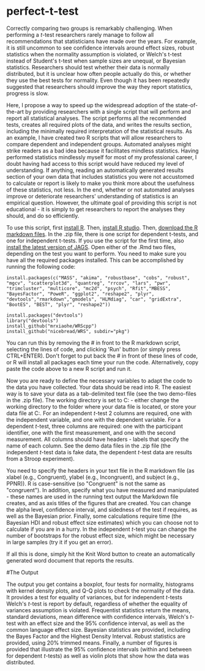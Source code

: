 # perfect-t-test

Correctly comparing two groups is remarkably challenging. When performing a *t*-test researchers rarely manage to follow all recommendations that statisticians have made over the years. For example, it is still uncommon to see confidence intervals around effect sizes, robust statistics when the normality assumption is violated, or Welch's t-test instead of Student's t-test when sample sizes are unequal, or Bayesian statistics. Researchers should test whether their data is normally distributed, but it is unclear how often people actually do this, or whether they use the best tests for normality. Even though it has been repeatedly suggested that researchers should improve the way they report statistics, progress is slow.

Here, I propose a way to speed up the widespread adoption of the state-of-the-art by providing researchers with a single script that will perform and report all statistical analyses. The script performs all the recommended tests, creates all required plots of the data, and writes the results section, including the minimally required interpretation of the statistical results. As an example, I have created two R scripts that will allow researchers to compare dependent and independent groups. Automated analyses might strike readers as a bad idea because it facilitates mindless statistics. Having performed statistics mindlessly myself for most of my professional career, I doubt having had access to this script would have reduced my level of understanding. If anything, reading an automatically generated results section of your own data that includes statistics you were not accustomed to calculate or report is likely to make you think more about the usefulness of these statistics, not less. In the end, whether or not automated analyses improve or deteriorate researchers' understanding of statistics is an empirical question. However, the ultimate goal of providing this script is not educational - it is simply to get researchers to report the analyses they should, and do so efficiently.

To use this script, first [install R](http://cran.r-project.org/). Then, [install R studio](http://www.rstudio.com/products/rstudio/download/). Then, [download the R markdown files](https://github.com/Lakens/perfect-t-test/archive/master.zip). In the .zip file, there is one script for dependent t-tests, and one for independent t-tests. If you use the script for the first time, also [install the latest version of JAGS](http://sourceforge.net/projects/mcmc-jags/files/JAGS/). Open either of the .Rmd two files, depending on the test you want to perform. You need to make sure you have all the required packages installed. This can be accomplished by running the following code:

```{r}
install.packages(c("MASS", "akima", "robustbase", "cobs", "robust", "mgcv", "scatterplot3d", "quantreg", "rrcov", "lars", "pwr", "trimcluster", "multicore", "mc2d", "psych", "Rfit","MBESS", "BayesFactor", "PoweR", "ggplot2", "reshape2", "plyr", "devtools","rmarkdown","gmodels", "HLMdiag", "car", "gridExtra", "BootES", "BEST", "plyr", "reshape2"))

install.packages("devtools")
library("devtools")
install_github("mrxiaohe/WRScpp")
install_github("nicebread/WRS", subdir="pkg")
```

You can run this by removing the # in front to the R markdown script, selecting the lines of code, and clicking 'Run' button (or simply press CTRL+ENTER). Don't forget to put back the # in front of these lines of code, or R will install all packages each time your run the code. Alternatively, copy paste the code above to a new R script and run it.

Now you are ready to define the necessary variables to adapt the code to the data you have collected. Your data should be read into R. The easiest way is to save your data as a tab-delimited text file (see the two demo-files in the .zip file). The working directory is set to C: - either change the working directory to the folder where your data file is located, or store your data file at C:. For an independent *t*-test 2 columns are required, one with the independent variable, and one with the dependent variable. For a dependent *t*-test, three columns are required: one with the participant identifier, one with the first measurement, and one with the second measurement. All columns should have headers - labels that specify the name of each column. See the demo data files in the .zip file (the independent *t*-test data is fake data, the dependent *t*-test data are results from a Stroop experiment).

You need to specify the headers in your text file in the R markdown file (as xlabel (e.g., Congruent), ylabel (e.g., Incongruent), and subject (e.g., PPNR)). R is case-sensitive (so "Congruent" is not the same as "congruent"). In addition, specify what you have measured and manipulated - these names are used in the running text output the Markdown file creates, and as axis titles of the figures that are created. You can change the alpha level, confidence interval, and sidedness of the test if requires, as well as the Bayesian prior. Finally, some calculations require time (the Bayesian HDI and robust effect size estimates) which you can choose not to calculate if you are in a hurry. In the independent *t*-test you can change the number of bootstraps for the robust effect size, which might be necessary in large samples (try it if you get an error).

If all this is done, simply hit the Knit Word button to create an automatically generated word document that reports the results. 

#The Output

The output you get contains a boxplot, four tests for normality, histograms with kernel density plots, and Q-Q plots to check the normality of the data. It provides a test for equality of variances, but for independent *t*-tests Welch's *t*-test is report by default, regardless of whether the equality of variances assumption is violated. Frequentist statistics return the means, standard deviations, mean difference with confidence intervals, Welch's *t*-test with an effect size and the 95% confidence interval, as well as the common language effect size. Bayesian statistics are provided, including the Bayes Factor and the Highest Density Interval. Robust statistics are provided, using 20% trimmed means. Finally, a number of figures is provided that illustrate the 95% confidence intervals (within and between for dependent *t*-tests) as well as violin plots that show how the data was distributed.